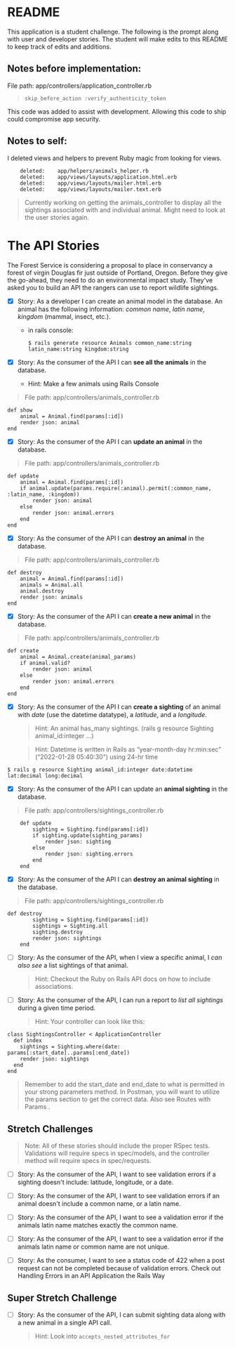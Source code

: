 # README
This application is a student challenge. The following is the prompt along with user and developer stories. The student will make edits to this README to keep track of edits and additions.

## Notes before implementation:

File path: app/controllers/application_controller.rb
 
 > `skip_before_action :verify_authenticity_token`
 
 This code was added to assist with development. Allowing this code to ship could compromise app security.

## Notes to self:

I deleted views and helpers to prevent Ruby magic from looking for views.

```
	deleted:    app/helpers/animals_helper.rb
	deleted:    app/views/layouts/application.html.erb
	deleted:    app/views/layouts/mailer.html.erb
	deleted:    app/views/layouts/mailer.text.erb
```

> Currently working on getting the animals_controller to display all the sightings associated with and individual animal. Might need to look at the user stories again.

# The API Stories

The Forest Service is considering a proposal to place in conservancy a forest of virgin Douglas fir just outside of Portland, Oregon. Before they give the go-ahead, they need to do an environmental impact study. They've asked you to build an API the rangers can use to report wildlife sightings.

- [x] Story: As a developer I can create an animal model in the database. An animal has the following information: *common name*, *latin name*, *kingdom* (mammal, insect, etc.).

    - in rails console:

        ```
        $ rails generate resource Animals common_name:string latin_name:string kingdom:string
        ```

- [x] Story: As the consumer of the API I can **see all the animals** in the database.
    - Hint: Make a few animals using Rails Console

> File path: app/controllers/animals_controller.rb
```
def show
    animal = Animal.find(params[:id])
    render json: animal
end
```

- [x] Story: As the consumer of the API I can **update an animal** in the database.

> File path: app/controllers/animals_controller.rb
```
def update
    animal = Animal.find(params[:id])
    if animal.update(params.require(:animal).permit(:common_name, :latin_name, :kingdom))
        render json: animal
    else
        render json: animal.errors
    end
end
```

- [x] Story: As the consumer of the API I can **destroy an animal** in the database.

> File path: app/controllers/animals_controller.rb
```
def destroy
    animal = Animal.find(params[:id])
    animals = Animal.all
    animal.destroy
    render json: animals
end
```

- [x] Story: As the consumer of the API I can **create a new animal** in the database.

> File path: app/controllers/animals_controller.rb
```
def create
    animal = Animal.create(animal_params)
    if animal.valid? 
        render json: animal
    else
        render json: animal.errors
    end
end
```

- [x] Story: As the consumer of the API I can **create a sighting** of an animal with *date* (use the datetime datatype), a *latitude*, and a *longitude*.
    > Hint: An animal has_many sightings. (rails g resource Sighting animal_id:integer ...)
    
    > Hint: Datetime is written in Rails as “year-month-day hr:min:sec" (“2022-01-28 05:40:30") using 24-hr time

`$ rails g resource Sighting animal_id:integer date:datetime lat:decimal long:decimal`

- [x] Story: As the consumer of the API I can update an **animal sighting** in the database.

> File path: app/controllers/sightings_controller.rb
```
    def update
        sighting = Sighting.find(params[:id])
        if sighting.update(sighting_params)
            render json: sighting
        else
            render json: sighting.errors
        end
    end
```

- [x] Story: As the consumer of the API I can **destroy an animal sighting** in the database.

> File path: app/controllers/sightings_controller.rb
```
def destroy
        sighting = Sighting.find(params[:id])
        sightings = Sighting.all
        sighting.destroy
        render json: sightings
    end
```

- [ ] Story: As the consumer of the API, when I view a specific animal, I *can also see* a list sightings of that animal.
    > Hint: Checkout the Ruby on Rails API docs on how to include associations.

- [ ] Story: As the consumer of the API, I can run a report to *list all sightings* during a given time period.
    > Hint: Your controller can look like this:
```
class SightingsController < ApplicationController
  def index
    sightings = Sighting.where(date: params[:start_date]..params[:end_date])
    render json: sightings
  end
end
```

> Remember to add the start_date and end_date to what is permitted in your strong parameters method. In Postman, you will want to utilize the params section to get the correct data. Also see Routes with Params .

## Stretch Challenges
> Note: All of these stories should include the proper RSpec tests. Validations will require specs in spec/models, and the controller method will require specs in spec/requests.

- [ ] Story: As the consumer of the API, I want to see validation errors if a sighting doesn't include: latitude, longitude, or a date.

- [ ] Story: As the consumer of the API, I want to see validation errors if an animal doesn't include a common name, or a latin name.

- [ ] Story: As the consumer of the API, I want to see a validation error if the animals latin name matches exactly the common name.

- [ ] Story: As the consumer of the API, I want to see a validation error if the animals latin name or common name are not unique.

- [ ] Story: As the consumer, I want to see a status code of 422 when a post request can not be completed because of validation errors.
Check out Handling Errors in an API Application the Rails Way

## Super Stretch Challenge

- [ ] Story: As the consumer of the API, I can submit sighting data along with a new animal in a single API call.
    > Hint: Look into `accepts_nested_attributes_for`
